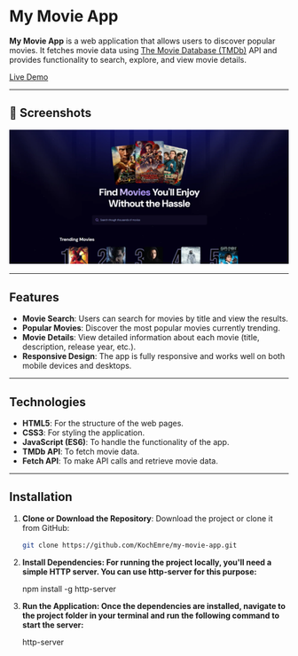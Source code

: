 # My Movie App

**My Movie App** is a web application that allows users to discover popular movies. It fetches movie data using [The Movie Database (TMDb)](https://www.themoviedb.org/) API and provides functionality to search, explore, and view movie details.

[Live Demo](https://kochemre.github.io/my-movie-app/)

---

## 📸 Screenshots

![Homepage](./screenshots/homepage.webp)

---

## Features

- **Movie Search**: Users can search for movies by title and view the results.
- **Popular Movies**: Discover the most popular movies currently trending.
- **Movie Details**: View detailed information about each movie (title, description, release year, etc.).
- **Responsive Design**: The app is fully responsive and works well on both mobile devices and desktops.

---

## Technologies

- **HTML5**: For the structure of the web pages.
- **CSS3**: For styling the application.
- **JavaScript (ES6)**: To handle the functionality of the app.
- **TMDb API**: To fetch movie data.
- **Fetch API**: To make API calls and retrieve movie data.

---

## Installation

1. **Clone or Download the Repository**:
   Download the project or clone it from GitHub:

   ```bash
   git clone https://github.com/KochEmre/my-movie-app.git 

2. **Install Dependencies: For running the project locally, you'll need a simple HTTP server. You can use http-server for this purpose:**
   
   npm install -g http-server


4. **Run the Application: Once the dependencies are installed, navigate to the project folder in your terminal and run the following command to start the server:**
   
   http-server
